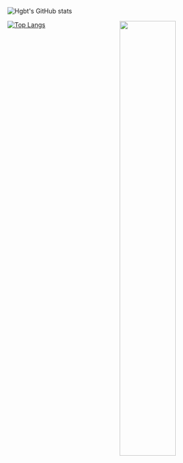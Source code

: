 ![Hgbt's GitHub stats](https://github-readme-stats.vercel.app/api?username=noccylux&count_private=true&theme=synthwave)

<picture>
    <source media="(prefers-color-scheme: dark)" srcset="https://github-readme-stats.vercel.app/api?username=noccylux&theme=dark&show_icons=true">
    <img align="right" width="50%" src="https://github-readme-stats.vercel.app/api?username=noccylux&show_icons=true&count_private=true">
</picture>

<!--START_SECTION:waka-->
<!--END_SECTION:waka-->

[![Top Langs](https://github-readme-stats.vercel.app/api/top-langs/?username=noccylux&layout=compact&theme=synthwave&hide=jupyter%20notebook)](https://github.com/noccylux/github-readme-stats)

